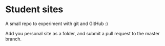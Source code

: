 # Student sites
A small repo to experiment with git and GitHub :)

Add you personal site as a folder, and submit a pull request to the master branch.
